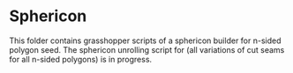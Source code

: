# Sphericon
This folder contains grasshopper scripts of a sphericon builder for n-sided polygon seed.
The sphericon unrolling script for (all variations of cut seams for all n-sided polygons) is in progress.  
